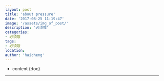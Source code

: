 ```yaml
---
layout: post
title: 'about pressure'
date: '2017-08-25 11:19:47'
image: '/assets/img_of_post/'
description: '必须哦'
categories:
- 必须哦
tags:
- 必须哦
location:
author: 'haicheng'
---
```


* content
{:toc}
---------------------------------------
